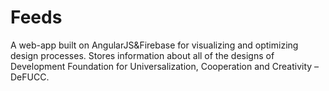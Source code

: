 Feeds
===========

A web-app built on AngularJS&Firebase for visualizing and optimizing design processes. Stores information about all of the designs of Development Foundation for Universalization, Cooperation and Creativity – DeFUCC.
